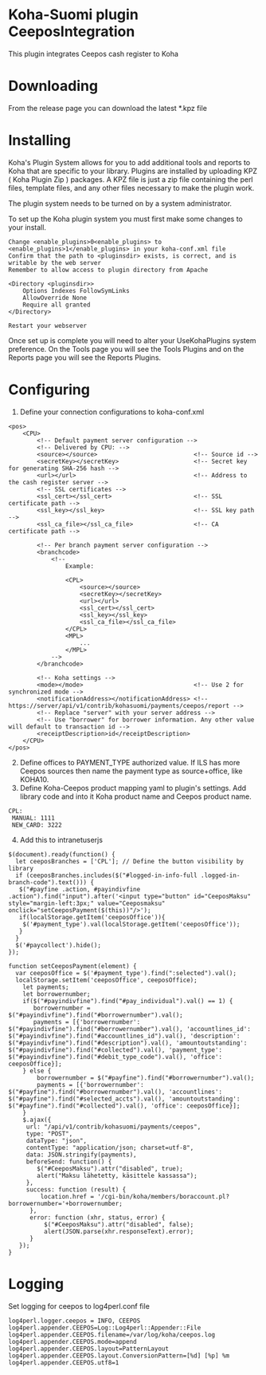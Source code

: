 # Koha-Suomi plugin CeeposIntegration

This plugin integrates Ceepos cash register to Koha

# Downloading

From the release page you can download the latest \*.kpz file

# Installing

Koha's Plugin System allows for you to add additional tools and reports to Koha that are specific to your library. Plugins are installed by uploading KPZ ( Koha Plugin Zip ) packages. A KPZ file is just a zip file containing the perl files, template files, and any other files necessary to make the plugin work.

The plugin system needs to be turned on by a system administrator.

To set up the Koha plugin system you must first make some changes to your install.

    Change <enable_plugins>0<enable_plugins> to <enable_plugins>1</enable_plugins> in your koha-conf.xml file
    Confirm that the path to <pluginsdir> exists, is correct, and is writable by the web server
    Remember to allow access to plugin directory from Apache

    <Directory <pluginsdir>>
        Options Indexes FollowSymLinks
        AllowOverride None
        Require all granted
    </Directory>

    Restart your webserver

Once set up is complete you will need to alter your UseKohaPlugins system preference. On the Tools page you will see the Tools Plugins and on the Reports page you will see the Reports Plugins.

# Configuring

1. Define your connection configurations to koha-conf.xml

```
<pos>
    <CPU>
        <!-- Default payment server configuration -->
        <!-- Delivered by CPU: -->
        <source></source>                           <!-- Source id -->
        <secretKey></secretKey>                     <!-- Secret key for generating SHA-256 hash -->
        <url></url>                                 <!-- Address to the cash register server -->
        <!-- SSL certificates -->
        <ssl_cert></ssl_cert>                       <!-- SSL certificate path -->
        <ssl_key></ssl_key>                         <!-- SSL key path -->
        <ssl_ca_file></ssl_ca_file>                 <!-- CA certificate path -->

        <!-- Per branch payment server configuration -->
        <branchcode>
            <!--
                Example:

                <CPL>
                    <source></source>
                    <secretKey></secretKey>
                    <url></url>
                    <ssl_cert></ssl_cert>
                    <ssl_key></ssl_key>
                    <ssl_ca_file></ssl_ca_file>
                </CPL>
                <MPL>
                    ...
                </MPL>
            -->
        </branchcode>

        <!-- Koha settings -->
        <mode></mode>                               <!-- Use 2 for synchronized mode -->
        <notificationAddress></notificationAddress> <!-- https://server/api/v1/contrib/kohasuomi/payments/ceepos/report -->
        <!-- Replace "server" with your server address -->
        <!-- Use "borrower" for borrower information. Any other value will default to transaction id -->
        <receiptDescription>id</receiptDescription>
    </CPU>
</pos>

```
2. Define offices to PAYMENT_TYPE authorized value. If ILS has more Ceepos sources then name the payment type as source+office, like KOHA10.
3. Define Koha-Ceepos product mapping yaml to plugin's settings. Add library code and into it Koha product name and Ceepos product name.
```
CPL:
 MANUAL: 1111
 NEW_CARD: 3222
```
4. Add this to intranetuserjs

```
$(document).ready(function() {
  let ceeposBranches = ['CPL']; // Define the button visibility by library
  if (ceeposBranches.includes($("#logged-in-info-full .logged-in-branch-code").text())) {
   $("#payfine .action, #payindivfine .action").find("input").after('<input type="button" id="CeeposMaksu" style="margin-left:3px;" value="Ceeposmaksu" onclick="setCeeposPayment($(this))"/>');
   if(localStorage.getItem('ceeposOffice')){
    $('#payment_type').val(localStorage.getItem('ceeposOffice'));
   }
  }
  $('#paycollect').hide();
});

function setCeeposPayment(element) {
  var ceeposOffice = $('#payment_type').find(":selected").val();
  localStorage.setItem('ceeposOffice', ceeposOffice);
  	let payments;
  	let borrowernumber;
    if($("#payindivfine").find("#pay_individual").val() == 1) {
       borrowernumber = $("#payindivfine").find("#borrowernumber").val();
       payments = [{'borrowernumber': $("#payindivfine").find("#borrowernumber").val(), 'accountlines_id': $("#payindivfine").find("#accountlines_id").val(), 'description': $("#payindivfine").find("#description").val(), 'amountoutstanding': $("#payindivfine").find("#collected").val(), 'payment_type': $("#payindivfine").find("#debit_type_code").val(), 'office': ceeposOffice}];
    } else {
        borrowernumber = $("#payfine").find("#borrowernumber").val();
        payments = [{'borrowernumber': $("#payfine").find("#borrowernumber").val(), 'accountlines': $("#payfine").find("#selected_accts").val(), 'amountoutstanding': $("#payfine").find("#collected").val(), 'office': ceeposOffice}];
    }
    $.ajax({
     url: "/api/v1/contrib/kohasuomi/payments/ceepos", 
     type: "POST",
     dataType: "json",
     contentType: "application/json; charset=utf-8",
     data: JSON.stringify(payments),
     beforeSend: function() {
        $("#CeeposMaksu").attr("disabled", true);
        alert("Maksu lähetetty, käsittele kassassa");
     },
     success: function (result) {
         location.href = '/cgi-bin/koha/members/boraccount.pl?borrowernumber='+borrowernumber;
      },
      error: function (xhr, status, error) {
          $("#CeeposMaksu").attr("disabled", false);
          alert(JSON.parse(xhr.responseText).error);
      }
   });
}
```

# Logging

Set logging for ceepos to log4perl.conf file

```
log4perl.logger.ceepos = INFO, CEEPOS
log4perl.appender.CEEPOS=Log::Log4perl::Appender::File
log4perl.appender.CEEPOS.filename=/var/log/koha/ceepos.log
log4perl.appender.CEEPOS.mode=append
log4perl.appender.CEEPOS.layout=PatternLayout
log4perl.appender.CEEPOS.layout.ConversionPattern=[%d] [%p] %m
log4perl.appender.CEEPOS.utf8=1

```
